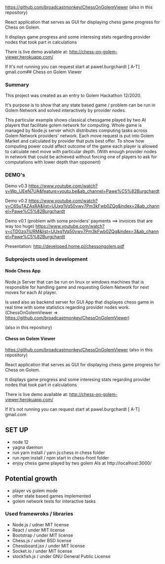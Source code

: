 https://github.com/broadcastmonkey/ChessOnGolemViewer
(also in this repository)

React application that serves as GUI for displaying chess game progress for Chess on Golem.

It displays game progress and some interesing stats regarding provider nodes that took part in calculations

There is live demo available at:
http://chess-on-golem-viewer.herokuapp.com/

If It's not running you can request start at pawel.burgchardt [ A-T] gmail.com## Chess on Golem Viewer

### Summary

This project was created as an entry to Golem Hackathon 12/2020.

It's purpose is to show that any state based game / problem can be run in Golem Network and solved interactively by provider nodes.

This particular example shows classical chessgame played by two AI players that facilitate golem network for computing.
Whole game is managed by Node.js server which distributes computing tasks across Golem Network providers' network.
Each move request is put into Golem Market and calculated by provider that puts best offer.
To show how computing power could affect outcome of the game each player is allowed to calculate next move with particular depth. (With enough provider nodes in network that could be achieved without forcing one of players to ask for computations with lower depth than opponent)

### DEMO's

Demo v0.3
https://www.youtube.com/watch?v=Wp_lJEeN7UA&feature=youtu.be&ab_channel=Pawe%C5%82Burgchardt

Demo v0.2
https://www.youtube.com/watch?v=C65uTAZAsRA&list=UUxg1Vq50vwy7Pm3kFwb0ZQg&index=2&ab_channel=Pawe%C5%82Burgchardt

Demo v0.1 (problem with some providers' payments ==> invoices that are way too huge)
https://www.youtube.com/watch?v=cTD0zq7jURM&list=UUxg1Vq50vwy7Pm3kFwb0ZQg&index=3&ab_channel=Pawe%C5%82Burgchardt

Presentation:
http://developed.home.pl/chessongolem.pdf

### Subprojects used in development

#### Node Chess App

Node.js Server that can be run on linux or windows machines that is responsible for handling game and requesting Golem Network for next moves for each AI player.

Is used also as backend server for GUI App that displayes chess game in real time with some statistics regarding provider nodes work.
(ChessOnGolemViewer => https://github.com/broadcastmonkey/ChessOnGolemViewer)

(also in this repository)

#### Chess on Golem Viewer

https://github.com/broadcastmonkey/ChessOnGolemViewer
(also in this repository)

React application that serves as GUI for displaying chess game progress for Chess on Golem.

It displays game progress and some interesing stats regarding provider nodes that took part in calculations

There is live demo available at:
http://chess-on-golem-viewer.herokuapp.com/

If It's not running you can request start at pawel.burgchardt [ A-T] gmail.com

## SET UP

- node 12
- yagna daemon
- run yarn install / yarn js:chess in chess folder
- run npm install / npm start in chess-front folder
- enjoy chess game played by two golem AIs at http://localhost:3000/

## Potential growth

- player vs golem mode
- other state based games implemented
- golem network tests for interactive tasks

### Used framewroks / libraries

- Node.js / udner MIT license
- React / under MIT license
- Bootstrap / under MIT license
- Chess.js / under BSD license
- Chessboard.jsx / under MIT license
- Socket.io / under MIT license
- stockfish.js / under GNU General Public License
